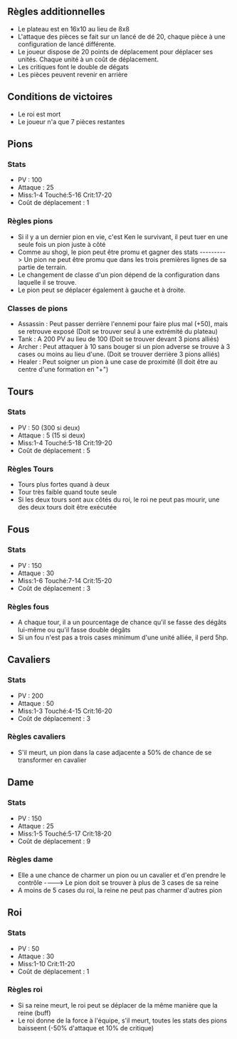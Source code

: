 ## Règles additionnelles

- Le plateau est en 16x10 au lieu de 8x8
- L'attaque des pièces se fait sur un lancé de dé 20, chaque pièce à une configuration de lancé différente.
- Le joueur dispose de 20 points de déplacement pour déplacer ses unités. Chaque unité à un coût de déplacement.
- Les critiques font le double de dégats
- Les pièces peuvent revenir en arrière

## Conditions de victoires

- Le roi est mort
- Le joueur n'a que 7 pièces restantes

## Pions
### Stats
- PV : 100
- Attaque : 25
- Miss:1-4 Touché:5-16 Crit:17-20
- Coût de déplacement : 1
### Règles pions
- Si il y a un dernier pion en vie, c'est Ken le survivant, il peut tuer en une seule fois un pion juste à côté
- Comme au shogi, le pion peut être promu et gagner des stats ---------> Un pion ne peut être promu que dans les trois premières lignes de sa partie de terrain.
- Le changement de classe d'un pion dépend de la configuration dans laquelle il se trouve.
- Le pion peut se déplacer également à gauche et à droite.
### Classes de pions
- Assassin : Peut passer derrière l'ennemi pour faire plus mal (+50), mais se retrouve exposé (Doit se trouver seul à une extrémité du plateau)
- Tank : A 200 PV au lieu de 100 (Doit se trouver devant 3 pions alliés)
- Archer : Peut attaquer à 10 sans bouger si un pion adverse se trouve à 3 cases ou moins au lieu d'une. (Doit se trouver derrière 3 pions alliés)
- Healer : Peut soigner un pion à une case de proximité (Il doit être au centre d'une formation en "+")



## Tours
### Stats
- PV : 50 (300 si deux)
- Attaque : 5 (15 si deux)
- Miss:1-4 Touché:5-18 Crit:19-20
- Coût de déplacement : 5
### Règles Tours
- Tours plus fortes quand à deux
- Tour très faible quand toute seule
- Si les deux tours sont aux côtés du roi, le roi ne peut pas mourir, une des deux tours doit être exécutée

## Fous 
### Stats
- PV : 150
- Attaque : 30
- Miss:1-6 Touché:7-14 Crit:15-20
- Coût de déplacement : 3
### Règles fous
- A chaque tour, il a un pourcentage de chance qu'il se fasse des dégâts lui-même ou qu'il fasse double dégâts
- Si un fou n'est pas a trois cases minimum d'une unité alliée, il perd 5hp.

## Cavaliers
### Stats
- PV : 200
- Attaque : 50
- Miss:1-3 Touché:4-15 Crit:16-20
- Coût de déplacement : 3
### Règles cavaliers
- S'il meurt, un pion dans la case adjacente a 50% de chance de se transformer en cavalier

## Dame
### Stats
- PV : 150
- Attaque : 25
- Miss:1-5 Touché:5-17 Crit:18-20
- Coût de déplacement : 9
### Règles dame
- Elle a une chance de charmer un pion ou un cavalier et d'en prendre le contrôle
----> Le pion doit se trouver à plus de 3 cases de sa reine
- A moins de 5 cases du roi, la reine ne peut pas charmer d'autres pion

## Roi
### Stats
- PV : 50
- Attaque : 30
- Miss:1-10 Crit:11-20
- Coût de déplacement : 1
### Règles roi
- Si sa reine meurt, le roi peut se déplacer de la même manière que la reine (buff)
- Le roi donne de la force à l'équipe, s'il meurt, toutes les stats des pions baisseent (-50% d'attaque et 10% de critique)
